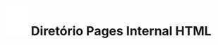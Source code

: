 <h1 align="center"><img alt="Ícone : Aranha Branca" title="spider-man" src="../assets/images/icons/spider.svg" width="50px"/> Diretório Pages Internal HTML </h1>